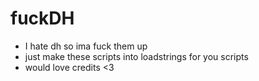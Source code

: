 # fuckDH
- I hate dh so ima fuck them up
- just make these scripts into loadstrings for you scripts
- would love credits <3
